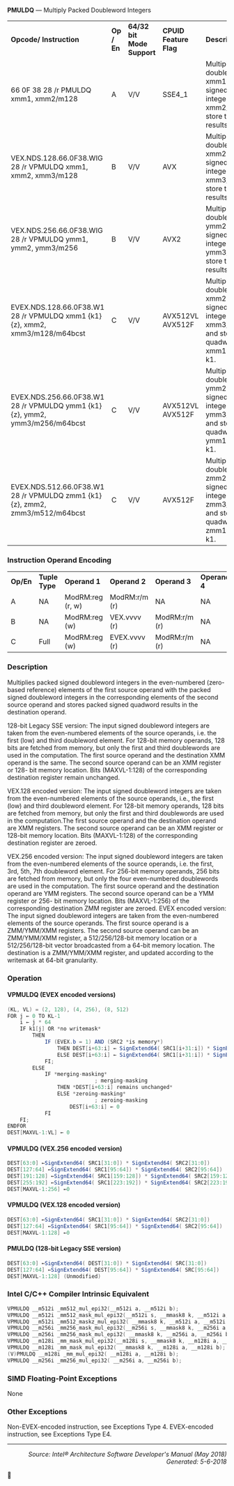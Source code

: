 <b>PMULDQ</b> — Multiply Packed Doubleword Integers
<table>
	<tr>
		<td><b>Opcode/ Instruction</b></td>
		<td><b>Op / En</b></td>
		<td><b>64/32 bit Mode Support</b></td>
		<td><b>CPUID Feature Flag</b></td>
		<td><b>Description</b></td>
	</tr>
	<tr>
		<td>66 0F 38 28 /r PMULDQ xmm1, xmm2/m128</td>
		<td>A</td>
		<td>V/V</td>
		<td>SSE4_1</td>
		<td>Multiply packed signed doubleword integers in xmm1 by packed signed doubleword integers in xmm2/m128, and store the quadword results in xmm1.</td>
	</tr>
	<tr>
		<td>VEX.NDS.128.66.0F38.WIG 28 /r VPMULDQ xmm1, xmm2, xmm3/m128</td>
		<td>B</td>
		<td>V/V</td>
		<td>AVX</td>
		<td>Multiply packed signed doubleword integers in xmm2 by packed signed doubleword integers in xmm3/m128, and store the quadword results in xmm1.</td>
	</tr>
	<tr>
		<td>VEX.NDS.256.66.0F38.WIG 28 /r VPMULDQ ymm1, ymm2, ymm3/m256</td>
		<td>B</td>
		<td>V/V</td>
		<td>AVX2</td>
		<td>Multiply packed signed doubleword integers in ymm2 by packed signed doubleword integers in ymm3/m256, and store the quadword results in ymm1.</td>
	</tr>
	<tr>
		<td>EVEX.NDS.128.66.0F38.W1 28 /r VPMULDQ xmm1 {k1}{z}, xmm2, xmm3/m128/m64bcst</td>
		<td>C</td>
		<td>V/V</td>
		<td>AVX512VL AVX512F</td>
		<td>Multiply packed signed doubleword integers in xmm2 by packed signed doubleword integers in xmm3/m128/m64bcst, and store the quadword results in xmm1 using writemask k1.</td>
	</tr>
	<tr>
		<td>EVEX.NDS.256.66.0F38.W1 28 /r VPMULDQ ymm1 {k1}{z}, ymm2, ymm3/m256/m64bcst</td>
		<td>C</td>
		<td>V/V</td>
		<td>AVX512VL AVX512F</td>
		<td>Multiply packed signed doubleword integers in ymm2 by packed signed doubleword integers in ymm3/m256/m64bcst, and store the quadword results in ymm1 using writemask k1.</td>
	</tr>
	<tr>
		<td>EVEX.NDS.512.66.0F38.W1 28 /r VPMULDQ zmm1 {k1}{z}, zmm2, zmm3/m512/m64bcst</td>
		<td>C</td>
		<td>V/V</td>
		<td>AVX512F</td>
		<td>Multiply packed signed doubleword integers in zmm2 by packed signed doubleword integers in zmm3/m512/m64bcst, and store the quadword results in zmm1 using writemask k1.</td>
	</tr>
</table>


### Instruction Operand Encoding
<table>
	<tr>
		<td><b>Op/En</b></td>
		<td><b>Tuple Type</b></td>
		<td><b>Operand 1</b></td>
		<td><b>Operand 2</b></td>
		<td><b>Operand 3</b></td>
		<td><b>Operand 4</b></td>
	</tr>
	<tr>
		<td>A</td>
		<td>NA</td>
		<td>ModRM:reg (r, w)</td>
		<td>ModRM:r/m (r)</td>
		<td>NA</td>
		<td>NA</td>
	</tr>
	<tr>
		<td>B</td>
		<td>NA</td>
		<td>ModRM:reg (w)</td>
		<td>VEX.vvvv (r)</td>
		<td>ModRM:r/m (r)</td>
		<td>NA</td>
	</tr>
	<tr>
		<td>C</td>
		<td>Full</td>
		<td>ModRM:reg (w)</td>
		<td>EVEX.vvvv (r)</td>
		<td>ModRM:r/m (r)</td>
		<td>NA</td>
	</tr>
</table>


### Description
Multiplies packed signed doubleword integers in the even-numbered (zero-based reference) elements of the first
source operand with the packed signed doubleword integers in the corresponding elements of the second source
operand and stores packed signed quadword results in the destination operand.

128-bit Legacy SSE version: The input signed doubleword integers are taken from the even-numbered elements of
the source operands, i.e. the first (low) and third doubleword element. For 128-bit memory operands, 128 bits are
fetched from memory, but only the first and third doublewords are used in the computation. The first source
operand and the destination XMM operand is the same. The second source operand can be an XMM register or 128-
bit memory location. Bits (MAXVL-1:128) of the corresponding destination register remain unchanged.

VEX.128 encoded version: The input signed doubleword integers are taken from the even-numbered elements of
the source operands, i.e., the first (low) and third doubleword element. For 128-bit memory operands, 128 bits are
fetched from memory, but only the first and third doublewords are used in the computation.The first source
operand and the destination operand are XMM registers. The second source operand can be an XMM register or
128-bit memory location. Bits (MAXVL-1:128) of the corresponding destination register are zeroed.

VEX.256 encoded version: The input signed doubleword integers are taken from the even-numbered elements of
the source operands, i.e. the first, 3rd, 5th, 7th doubleword element. For 256-bit memory operands, 256 bits are
fetched from memory, but only the four even-numbered doublewords are used in the computation. The first source
operand and the destination operand are YMM registers. The second source operand can be a YMM register or 256-
bit memory location. Bits (MAXVL-1:256) of the corresponding destination ZMM register are zeroed.
EVEX encoded version: The input signed doubleword integers are taken from the even-numbered elements of the
source operands. The first source operand is a ZMM/YMM/XMM registers. The second source operand can be an
ZMM/YMM/XMM register, a 512/256/128-bit memory location or a 512/256/128-bit vector broadcasted from a 64-bit
 memory location. The destination is a ZMM/YMM/XMM register, and updated according to the writemask at 64-bit
 granularity.

### Operation


#### VPMULDQ (EVEX encoded versions)
```java
(KL, VL) = (2, 128), (4, 256), (8, 512)
FOR j ← 0 TO KL-1
    i ← j * 64
    IF k1[j] OR *no writemask*
        THEN 
            IF (EVEX.b = 1) AND (SRC2 *is memory*)
                THEN DEST[i+63:i] ← SignExtend64( SRC1[i+31:i]) * SignExtend64( SRC2[31:0])
                ELSE DEST[i+63:i] ← SignExtend64( SRC1[i+31:i]) * SignExtend64( SRC2[i+31:i])
            FI;
        ELSE 
            IF *merging-masking*
                            ; merging-masking
                THEN *DEST[i+63:i] remains unchanged*
                ELSE *zeroing-masking*
                            ; zeroing-masking
                    DEST[i+63:i] ← 0
            FI
    FI;
ENDFOR
DEST[MAXVL-1:VL] ← 0
```
#### VPMULDQ (VEX.256 encoded version)
```java
DEST[63:0] ←SignExtend64( SRC1[31:0]) * SignExtend64( SRC2[31:0])
DEST[127:64] ←SignExtend64( SRC1[95:64]) * SignExtend64( SRC2[95:64])
DEST[191:128] ←SignExtend64( SRC1[159:128]) * SignExtend64( SRC2[159:128])
DEST[255:192] ←SignExtend64( SRC1[223:192]) * SignExtend64( SRC2[223:192])
DEST[MAXVL-1:256] ←0
```
#### VPMULDQ (VEX.128 encoded version)
```java
DEST[63:0] ←SignExtend64( SRC1[31:0]) * SignExtend64( SRC2[31:0])
DEST[127:64] ←SignExtend64( SRC1[95:64]) * SignExtend64( SRC2[95:64])
DEST[MAXVL-1:128] ←0
```
#### PMULDQ (128-bit Legacy SSE version)
```java
DEST[63:0] ←SignExtend64( DEST[31:0]) * SignExtend64( SRC[31:0])
DEST[127:64] ←SignExtend64( DEST[95:64]) * SignExtend64( SRC[95:64])
DEST[MAXVL-1:128] (Unmodified)
```
### Intel C/C++ Compiler Intrinsic Equivalent
```c
VPMULDQ __m512i _mm512_mul_epi32(__m512i a, __m512i b);
VPMULDQ __m512i _mm512_mask_mul_epi32(__m512i s, __mmask8 k, __m512i a, __m512i b);
VPMULDQ __m512i _mm512_maskz_mul_epi32( __mmask8 k, __m512i a, __m512i b);
VPMULDQ __m256i _mm256_mask_mul_epi32(__m256i s, __mmask8 k, __m256i a, __m256i b);
VPMULDQ __m256i _mm256_mask_mul_epi32( __mmask8 k, __m256i a, __m256i b);
VPMULDQ __m128i _mm_mask_mul_epi32(__m128i s, __mmask8 k, __m128i a, __m128i b);
VPMULDQ __m128i _mm_mask_mul_epi32( __mmask8 k, __m128i a, __m128i b);
(V)PMULDQ __m128i _mm_mul_epi32( __m128i a, __m128i b);
VPMULDQ __m256i _mm256_mul_epi32( __m256i a, __m256i b);
```
### SIMD Floating-Point Exceptions
None

### Other Exceptions

Non-EVEX-encoded instruction, see Exceptions Type 4.
EVEX-encoded instruction, see Exceptions Type E4.

 --- 
<p align="right"><i>Source: Intel® Architecture Software Developer's Manual (May 2018)<br>Generated: 5-6-2018</i></p>
